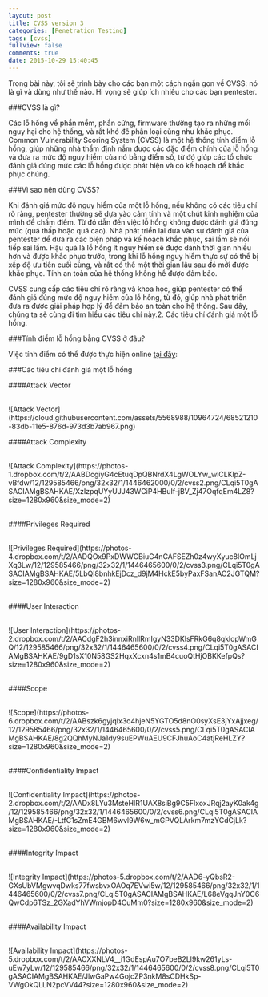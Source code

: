 ```yaml
---
layout: post
title: CVSS version 3
categories: [Penetration Testing]
tags: [cvss]
fullview: false
comments: true
date: 2015-10-29 15:40:45
---
```


Trong bài này, tôi sẽ trình bày cho các bạn một cách ngắn gọn về CVSS: nó là gì và dùng như thế nào. Hi vọng sẽ giúp ích nhiều cho các bạn pentester.

###CVSS là gì?

Các lỗ hổng về phần mềm, phần cứng, firmware thường tạo ra những mối nguy hại cho hệ thống, và rất khó để phân loại cũng như khắc phục. Common Vulnerability Scoring System (CVSS) là một hệ thống tính điểm lỗ hổng, giúp những nhà thẩm định nắm được các đặc điểm chính của lỗ hổng và đưa ra mức độ nguy hiểm của nó bằng điểm số, từ đó giúp các tổ chức đánh giá đúng mức các lỗ hổng được phát hiện và có kế hoạch để khắc phục chúng.

###Vì sao nên dùng CVSS?

Khi đánh giá mức độ nguy hiểm của một lỗ hổng, nếu không có các tiêu chí rõ ràng, pentester thường sẽ dựa vào cảm tính và một chút kinh nghiệm của mình để chấm điểm. Từ đó dẫn đến việc lỗ hổng không được đánh giá đúng mức (quá thấp hoặc quá cao). Nhà phát triển lại dựa vào sự đánh giá của pentester để đưa ra các biện pháp và kế hoạch khắc phục, sai lầm sẽ nối tiếp sai lầm. Hậu quả là lỗ hổng ít nguy hiểm sẽ được dành thời gian nhiều hơn và được khắc phục trước, trong khi lỗ hổng nguy hiểm thực sự có thể bị xếp độ ưu tiên cuối cùng, và rất có thể một thời gian lâu sau đó mới được khắc phục. Tính an toàn của hệ thống không hề được đảm bảo.

CVSS cung cấp các tiêu chí rõ ràng và khoa học, giúp pentester có thể đánh giá đúng mức độ nguy hiểm của lỗ hổng, từ đó, giúp nhà phát triển đưa ra được giải pháp hợp lý để đảm bảo an toàn cho hệ thống. Sau đây, chúng ta sẽ cùng đi tìm hiểu các tiêu chí này.2. Các tiêu chí đánh giá một lỗ hổng.

###Tính điểm lỗ hổng bằng CVSS ở đâu?

Việc tính điểm có thể được thực hiện online [tại đây](https://www.first.org/cvss/calculator/3.0):

###Các tiêu chí đánh giá một lỗ hổng

####Attack Vector

<br>
![Attack Vector](https://cloud.githubusercontent.com/assets/5568988/10964724/68521210-83db-11e5-876d-973d3b7ab967.png)
<br>

####Attack Complexity

<br>
![Attack Complexity](https://photos-1.dropbox.com/t/2/AABDcgiyG4cEtuqDpQBNrdX4LgWOLYw_wlCLKlpZ-vBfdw/12/129585466/png/32x32/1/1446462000/0/2/cvss2.png/CLqi5T0gASACIAMgBSAHKAE/XzIzpqUYyUJJ43WCiP4HBuIf-jBV_Zj47OqfqEm4LZ8?size=1280x960&size_mode=2)
<br>
<br>

####Privileges Required

<br>
![Privileges Required](https://photos-4.dropbox.com/t/2/AADQOx9PxDWWCBiuG4nCAFSEZh0z4wyXyuc8lOmLjXq3Lw/12/129585466/png/32x32/1/1446465600/0/2/cvss3.png/CLqi5T0gASACIAMgBSAHKAE/5LbQl8bnhkEjDcz_d9jM4HckE5byPaxFSanAC2JGTQM?size=1280x960&size_mode=2)
<br>
<br>

####User Interaction

<br>
![User Interaction](https://photos-2.dropbox.com/t/2/AACdgF2h3innxiRnIlRmIgyN33DKlsFRkG6q8qklopWmGQ/12/129585466/png/32x32/1/1446465600/0/2/cvss4.png/CLqi5T0gASACIAMgBSAHKAE/9gD1sX10N58GS2HqxXcxn4s1mB4cuoQtHjOBKKefpQs?size=1280x960&size_mode=2)
<br>
<br>

####Scope

<br>
![Scope](https://photos-6.dropbox.com/t/2/AABszk6gyjqIx3o4hjeN5YGTO5d8nO0syXsE3jYxAjjxeg/12/129585466/png/32x32/1/1446465600/0/2/cvss5.png/CLqi5T0gASACIAMgBSAHKAE/8g2QQhMyNJa1dy9suEPWuAEU9CFJhuAoC4atjReHLZY?size=1280x960&size_mode=2)
<br>
<br>

####Confidentiality Impact

<br>
![Confidentiality Impact](https://photos-2.dropbox.com/t/2/AADx8LYu3MsteHIR1UAX8siBg9C5FlxoxJRqj2ayK0ak4g/12/129585466/png/32x32/1/1446465600/0/2/cvss6.png/CLqi5T0gASACIAMgBSAHKAE/-LtfC1sZmE4GBM6wvl9W6w_mGPVQLArkm7mzYCdCjLk?size=1280x960&size_mode=2)
<br>
<br>

####Integrity Impact

<br>
![Integrity Impact](https://photos-5.dropbox.com/t/2/AAD6-yQbsR2-GXsUbVMgwvqDwks77fwsbvxOAOq7EVwi5w/12/129585466/png/32x32/1/1446465600/0/2/cvss7.png/CLqi5T0gASACIAMgBSAHKAE/L68eVgqJnY0C6QwCdp6TSz_2GXadYhVWmjopD4CuMm0?size=1280x960&size_mode=2)
<br>
<br>

####Availability Impact

<br>
![Availability Impact](https://photos-5.dropbox.com/t/2/AACXXNLV4__i1GdEspAu7O7beB2Ll9kw261yLs-uEw7yLw/12/129585466/png/32x32/1/1446465600/0/2/cvss8.png/CLqi5T0gASACIAMgBSAHKAE/JlwGaPw4GojcZP3nkM8sCDHkSp-VWgOkQLLN2pcVV44?size=1280x960&size_mode=2)
<br>
<br>

